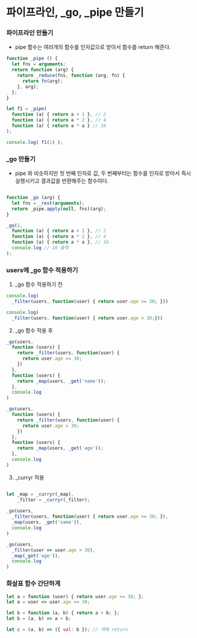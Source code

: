 # 파이프라인, _go, _pipe 만들기

### 파이프라인 만들기
- pipe 함수는 여러개의 함수를 인자값으로 받아서 함수를 return 해준다.
```javascript
function _pipe () {
  let fns = arguments;
  return function (arg) {
    return _reduce(fns, function (arg, fn) {
      return fn(arg);
    }, arg);
  };
}

let f1 = _pipe(
  function (a) { return a + 1 }, // 2
  function (a) { return a * 2 }, // 4
  function (a) { return a * a } // 16
);

console.log( f1(1) );
```
### _go 만들기
- pipe 와 비슷하지만 첫 번째 인자로 값, 두 번째부터는 함수를 인자로 받아서 즉시 실행시키고 결과값을 반환해주는 함수이다.

```javascript

function _go (arg) {
  let fns = _rest(arguments);
  return _pipe.apply(null, fns)(arg);
}

_go(1,
  function (a) { return a + 1 }, // 2
  function (a) { return a * 2 }, // 4
  function (a) { return a * a }, // 16
  console.log // 16 출력
);
```

### users에 _go 함수 적용하기

1. _go 함수 적용하기 전
```javascript
console.log(
  _filter(users, function(user) { return user.age >= 30; }))

console.log(
  _filter(users, function(user) { return user.age < 30;}))
```

2. _go 함수 적용 후
```javascript
_go(users,
  function (users) {
    return _filter(users, function(user) {
      return user.age >= 30;
    })
  },
  function (users) {
    return _map(users, _get('name'));
  },
  console.log
)

_go(users,
  function (users) {
    return _filter(users, function(user) {
      return user.age > 30;
    })
  },
  function (users) {
    return _map(users, _get('age'));
  },
  console.log
)
```

3. _curryr 적용
```javascript

let _map = _curryr(_map),
    _filter = _curryr(_filter);
  
_go(users,
  _filter(users, function(user) { return user.age >= 30; }),
  _map(users, _get('name')),
  console.log
)

_go(users,
  _filter(user => user.age > 30),
  _map(_get('age')),
  console.log
)
```

### 화살표 함수 간단하게

```javascript
let a = function (user) { return user.age >= 30; };
let a = user => user.age >= 30;

let b = function (a, b) { return a + b; };
let b = (a, b) => a + b;

let c = (a, b) => ({ val: b }); // 객체 return
```